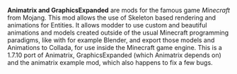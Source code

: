 **Animatrix and GraphicsExpanded** are mods for the famous game *Minecraft* from Mojang. This mod allows the use of Skeleton based rendering and animations for Entities.
It allows modder to use custom and beautiful animations and models created outside of the usual Minecraft programming paradigms, like with for example Blender, and export those models and Animations to Collada, for use inside the Minecraft game engine.
This is a 1.7.10 port of Animatrix, GraphicsExpanded (which Animatrix depends on) and the animatrix example mod, which also happens to fix a few bugs.
